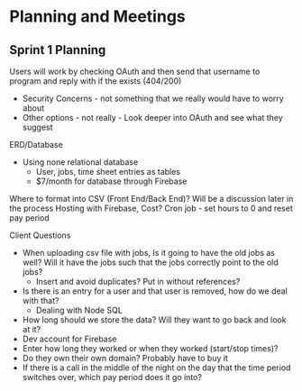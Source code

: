 # Planning and Meetings

## Sprint 1 Planning

Users will work by checking OAuth and then send that username to program and reply with if the exists (404/200)
  * Security Concerns - not something that we really would have to worry about
  * Other options - not really - Look deeper into OAuth and see what they suggest
  
ERD/Database
  * Using none relational database
    * User, jobs, time sheet entries as tables
    * $7/month for database through Firebase
    
Where to format into CSV (Front End/Back End)? Will be a discussion later in the process
Hosting with Firebase, Cost?
Cron job - set hours to 0 and reset pay period


Client Questions
  * When uploading csv file with jobs, Is it going to have the old jobs as well? Will it have the jobs such that the jobs correctly point to the old jobs?
      * Insert and avoid duplicates? Put in without references?
  * Is there is an entry for a user and that user is removed, how do we deal with that?
    * Dealing with Node SQL
  * How long should we store the data? Will they want to go back and look at it?
  * Dev account for Firebase
  * Enter how long they worked or when they worked (start/stop times)?
  * Do they own their own domain? Probably have to buy it
  * If there is a call in the middle of the night on the day that the time period switches over, which pay period does it go into?

  

